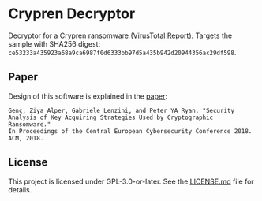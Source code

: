 # Crypren Decryptor

Decryptor for a Crypren ransomware [(VirusTotal Report)](https://www.virustotal.com/#/file/ce53233a435923a68a9ca6987f0d6333bb97d5a435b942d20944356ac29df598/detection). Targets the sample with SHA256 digest: `ce53233a435923a68a9ca6987f0d6333bb97d5a435b942d20944356ac29df598`.

## Paper

Design of this software is explained in the [paper](http://orbilu.uni.lu/bitstream/10993/36627/1/glr2018.pdf):
```
Genç, Ziya Alper, Gabriele Lenzini, and Peter YA Ryan. "Security
Analysis of Key Acquiring Strategies Used by Cryptographic Ransomware."
In Proceedings of the Central European Cybersecurity Conference 2018.
ACM, 2018.
```

## License

This project is licensed under GPL-3.0-or-later. 
See the [LICENSE.md](LICENSE.md) file for details.
